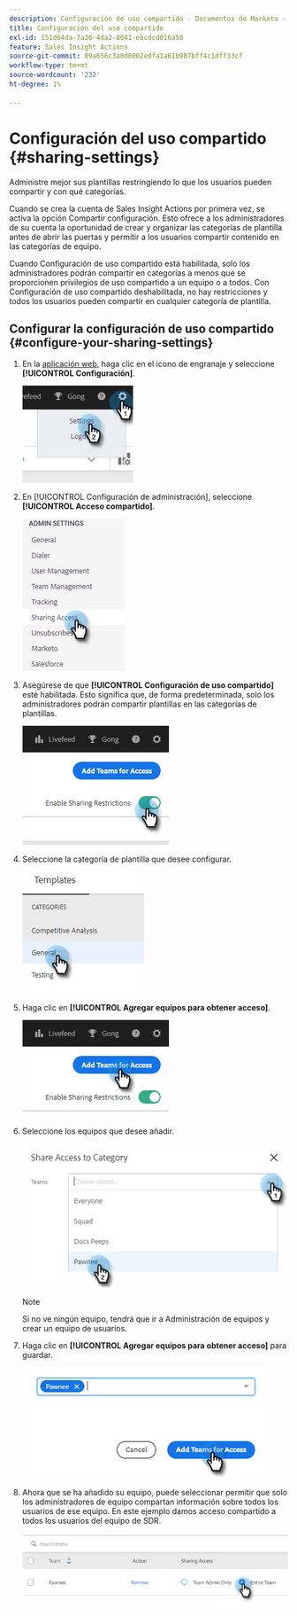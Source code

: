 ```yaml
---
description: Configuración de uso compartido - Documentos de Marketo - Documentación del producto
title: Configuración del uso compartido
exl-id: 151d64da-7a36-4da2-8041-ebcdcd016a50
feature: Sales Insight Actions
source-git-commit: 09a656c3a0d0002edfa1a61b987bff4c1dff33cf
workflow-type: tm+mt
source-wordcount: '232'
ht-degree: 1%

---
```


# Configuración del uso compartido {#sharing-settings}

Administre mejor sus plantillas restringiendo lo que los usuarios pueden compartir y con qué categorías.

Cuando se crea la cuenta de Sales Insight Actions por primera vez, se activa la opción Compartir configuración. Esto ofrece a los administradores de su cuenta la oportunidad de crear y organizar las categorías de plantilla antes de abrir las puertas y permitir a los usuarios compartir contenido en las categorías de equipo.

Cuando Configuración de uso compartido está habilitada, solo los administradores podrán compartir en categorías a menos que se proporcionen privilegios de uso compartido a un equipo o a todos. Con Configuración de uso compartido deshabilitada, no hay restricciones y todos los usuarios pueden compartir en cualquier categoría de plantilla.

## Configurar la configuración de uso compartido {#configure-your-sharing-settings}

1. En la [aplicación web](https://toutapp.com/login), haga clic en el icono de engranaje y seleccione **[!UICONTROL Configuración]**.

   ![](assets/sharing-settings-1.png)

1. En [!UICONTROL Configuración de administración], seleccione **[!UICONTROL Acceso compartido]**.

   ![](assets/sharing-settings-2.png)

1. Asegúrese de que **[!UICONTROL Configuración de uso compartido]** esté habilitada. Esto significa que, de forma predeterminada, solo los administradores podrán compartir plantillas en las categorías de plantillas.

   ![](assets/sharing-settings-3.png)

1. Seleccione la categoría de plantilla que desee configurar.

   ![](assets/sharing-settings-4.png)

1. Haga clic en **[!UICONTROL Agregar equipos para obtener acceso]**.

   ![](assets/sharing-settings-5.png)

1. Seleccione los equipos que desee añadir.

   ![](assets/sharing-settings-6.png)

   >[!NOTE]
   >
   >Si no ve ningún equipo, tendrá que ir a Administración de equipos y crear un equipo de usuarios.

1. Haga clic en **[!UICONTROL Agregar equipos para obtener acceso]** para guardar.

   ![](assets/sharing-settings-7.png)

1. Ahora que se ha añadido su equipo, puede seleccionar permitir que solo los administradores de equipo compartan información sobre todos los usuarios de ese equipo. En este ejemplo damos acceso compartido a todos los usuarios del equipo de SDR.

   ![](assets/sharing-settings-8.png)
